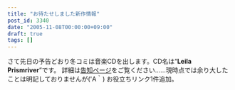 ```yaml
---
title: "お待たせしました新作情報"
post_id: 3340
date: "2005-11-08T00:00:00+09:00"
draft: true
tags: []
---
```



さて先日の予告どおり冬コミは音楽CDを出します。CD名は“**Leila Prismriver**”です。 詳細は[告知ページ](https://danmaq.com/!/leila/)をご覧ください……現時点では余り大したことは明記しておりませんが('A｀) お役立ちリンク1件追加。
